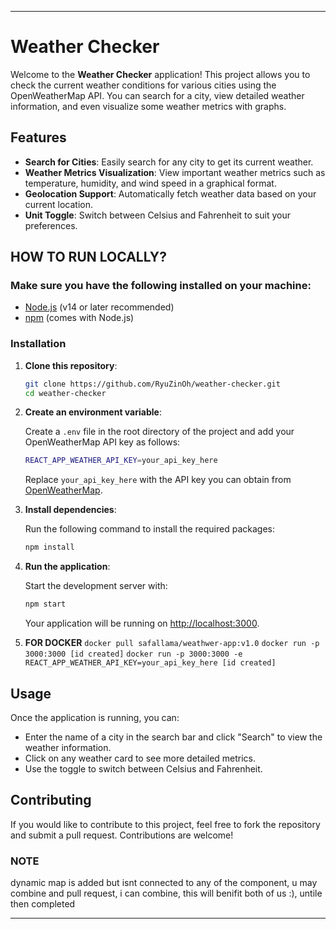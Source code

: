
---
# Weather Checker

Welcome to the **Weather Checker** application! This project allows you to check the current weather conditions for various cities using the OpenWeatherMap API. You can search for a city, view detailed weather information, and even visualize some weather metrics with graphs.

## Features

- **Search for Cities**: Easily search for any city to get its current weather.
- **Weather Metrics Visualization**: View important weather metrics such as temperature, humidity, and wind speed in a graphical format.
- **Geolocation Support**: Automatically fetch weather data based on your current location.
- **Unit Toggle**: Switch between Celsius and Fahrenheit to suit your preferences.

## HOW TO RUN LOCALLY?
### Make sure you have the following installed on your machine:

- [Node.js](https://nodejs.org/) (v14 or later recommended)
- [npm](https://www.npmjs.com/) (comes with Node.js)

### Installation

1. **Clone this repository**:

   ```bash
   git clone https://github.com/RyuZinOh/weather-checker.git
   cd weather-checker
   ```

2. **Create an environment variable**:

   Create a `.env` file in the root directory of the project and add your OpenWeatherMap API key as follows:

   ```bash
   REACT_APP_WEATHER_API_KEY=your_api_key_here
   ```

   Replace `your_api_key_here` with the API key you can obtain from [OpenWeatherMap](https://openweathermap.org/api).

3. **Install dependencies**:

   Run the following command to install the required packages:

   ```bash
   npm install
   ```

4. **Run the application**:

   Start the development server with:

   ```bash
   npm start
   ```

   Your application will be running on [http://localhost:3000](http://localhost:3000).

5. **FOR DOCKER**
`docker pull safallama/weathwer-app:v1.0`
`docker run -p 3000:3000 [id created]`
`docker run -p 3000:3000 -e REACT_APP_WEATHER_API_KEY=your_api_key_here [id created]`

## Usage

Once the application is running, you can:

- Enter the name of a city in the search bar and click "Search" to view the weather information.
- Click on any weather card to see more detailed metrics.
- Use the toggle to switch between Celsius and Fahrenheit.

## Contributing

If you would like to contribute to this project, feel free to fork the repository and submit a pull request. Contributions are welcome!

### NOTE

dynamic map is added but isnt connected to any of the component, u may combine and pull request, i can combine, this will benifit both of us :), untile then completed




---
